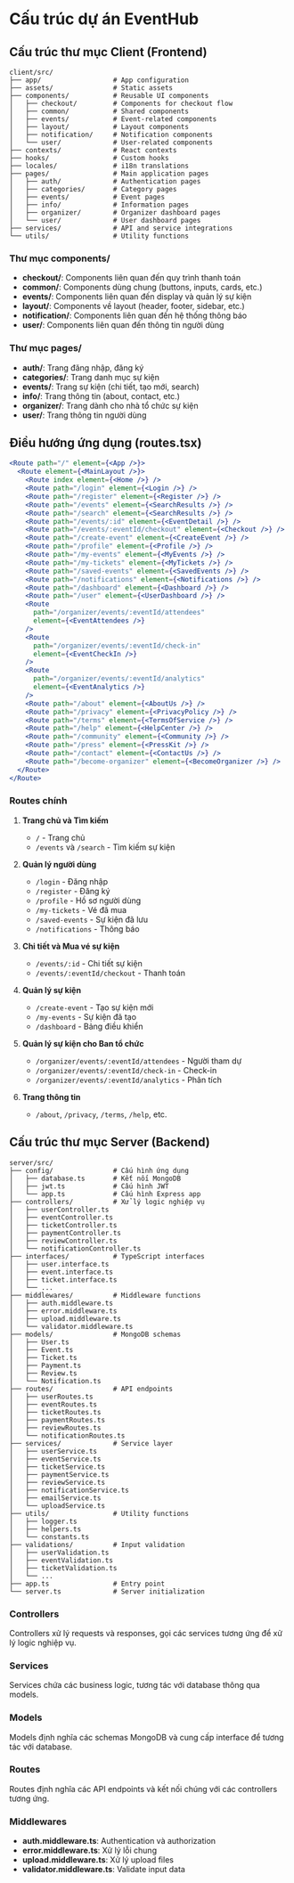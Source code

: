 # Cấu trúc dự án EventHub

## Cấu trúc thư mục Client (Frontend)

```
client/src/
├── app/                  # App configuration
├── assets/               # Static assets
├── components/           # Reusable UI components
│   ├── checkout/         # Components for checkout flow
│   ├── common/           # Shared components
│   ├── events/           # Event-related components
│   ├── layout/           # Layout components
│   ├── notification/     # Notification components
│   └── user/             # User-related components
├── contexts/             # React contexts
├── hooks/                # Custom hooks
├── locales/              # i18n translations
├── pages/                # Main application pages
│   ├── auth/             # Authentication pages
│   ├── categories/       # Category pages
│   ├── events/           # Event pages
│   ├── info/             # Information pages
│   ├── organizer/        # Organizer dashboard pages
│   └── user/             # User dashboard pages
├── services/             # API and service integrations
└── utils/                # Utility functions
```

### Thư mục components/

- **checkout/**: Components liên quan đến quy trình thanh toán
- **common/**: Components dùng chung (buttons, inputs, cards, etc.)
- **events/**: Components liên quan đến display và quản lý sự kiện
- **layout/**: Components về layout (header, footer, sidebar, etc.)
- **notification/**: Components liên quan đến hệ thống thông báo
- **user/**: Components liên quan đến thông tin người dùng

### Thư mục pages/

- **auth/**: Trang đăng nhập, đăng ký
- **categories/**: Trang danh mục sự kiện
- **events/**: Trang sự kiện (chi tiết, tạo mới, search)
- **info/**: Trang thông tin (about, contact, etc.)
- **organizer/**: Trang dành cho nhà tổ chức sự kiện
- **user/**: Trang thông tin người dùng

## Điều hướng ứng dụng (routes.tsx)

```jsx
<Route path="/" element={<App />}>
  <Route element={<MainLayout />}>
    <Route index element={<Home />} />
    <Route path="/login" element={<Login />} />
    <Route path="/register" element={<Register />} />
    <Route path="/events" element={<SearchResults />} />
    <Route path="/search" element={<SearchResults />} />
    <Route path="/events/:id" element={<EventDetail />} />
    <Route path="/events/:eventId/checkout" element={<Checkout />} />
    <Route path="/create-event" element={<CreateEvent />} />
    <Route path="/profile" element={<Profile />} />
    <Route path="/my-events" element={<MyEvents />} />
    <Route path="/my-tickets" element={<MyTickets />} />
    <Route path="/saved-events" element={<SavedEvents />} />
    <Route path="/notifications" element={<Notifications />} />
    <Route path="/dashboard" element={<Dashboard />} />
    <Route path="/user" element={<UserDashboard />} />
    <Route
      path="/organizer/events/:eventId/attendees"
      element={<EventAttendees />}
    />
    <Route
      path="/organizer/events/:eventId/check-in"
      element={<EventCheckIn />}
    />
    <Route
      path="/organizer/events/:eventId/analytics"
      element={<EventAnalytics />}
    />
    <Route path="/about" element={<AboutUs />} />
    <Route path="/privacy" element={<PrivacyPolicy />} />
    <Route path="/terms" element={<TermsOfService />} />
    <Route path="/help" element={<HelpCenter />} />
    <Route path="/community" element={<Community />} />
    <Route path="/press" element={<PressKit />} />
    <Route path="/contact" element={<ContactUs />} />
    <Route path="/become-organizer" element={<BecomeOrganizer />} />
  </Route>
</Route>
```

### Routes chính

1. **Trang chủ và Tìm kiếm**

   - `/` - Trang chủ
   - `/events` và `/search` - Tìm kiếm sự kiện

2. **Quản lý người dùng**

   - `/login` - Đăng nhập
   - `/register` - Đăng ký
   - `/profile` - Hồ sơ người dùng
   - `/my-tickets` - Vé đã mua
   - `/saved-events` - Sự kiện đã lưu
   - `/notifications` - Thông báo

3. **Chi tiết và Mua vé sự kiện**

   - `/events/:id` - Chi tiết sự kiện
   - `/events/:eventId/checkout` - Thanh toán

4. **Quản lý sự kiện**

   - `/create-event` - Tạo sự kiện mới
   - `/my-events` - Sự kiện đã tạo
   - `/dashboard` - Bảng điều khiển

5. **Quản lý sự kiện cho Ban tổ chức**

   - `/organizer/events/:eventId/attendees` - Người tham dự
   - `/organizer/events/:eventId/check-in` - Check-in
   - `/organizer/events/:eventId/analytics` - Phân tích

6. **Trang thông tin**
   - `/about`, `/privacy`, `/terms`, `/help`, etc.

## Cấu trúc thư mục Server (Backend)

```
server/src/
├── config/               # Cấu hình ứng dụng
│   ├── database.ts       # Kết nối MongoDB
│   ├── jwt.ts            # Cấu hình JWT
│   └── app.ts            # Cấu hình Express app
├── controllers/          # Xử lý logic nghiệp vụ
│   ├── userController.ts
│   ├── eventController.ts
│   ├── ticketController.ts
│   ├── paymentController.ts
│   ├── reviewController.ts
│   └── notificationController.ts
├── interfaces/           # TypeScript interfaces
│   ├── user.interface.ts
│   ├── event.interface.ts
│   ├── ticket.interface.ts
│   └── ...
├── middlewares/          # Middleware functions
│   ├── auth.middleware.ts
│   ├── error.middleware.ts
│   ├── upload.middleware.ts
│   └── validator.middleware.ts
├── models/               # MongoDB schemas
│   ├── User.ts
│   ├── Event.ts
│   ├── Ticket.ts
│   ├── Payment.ts
│   ├── Review.ts
│   └── Notification.ts
├── routes/               # API endpoints
│   ├── userRoutes.ts
│   ├── eventRoutes.ts
│   ├── ticketRoutes.ts
│   ├── paymentRoutes.ts
│   ├── reviewRoutes.ts
│   └── notificationRoutes.ts
├── services/             # Service layer
│   ├── userService.ts
│   ├── eventService.ts
│   ├── ticketService.ts
│   ├── paymentService.ts
│   ├── reviewService.ts
│   ├── notificationService.ts
│   ├── emailService.ts
│   └── uploadService.ts
├── utils/                # Utility functions
│   ├── logger.ts
│   ├── helpers.ts
│   └── constants.ts
├── validations/          # Input validation
│   ├── userValidation.ts
│   ├── eventValidation.ts
│   ├── ticketValidation.ts
│   └── ...
├── app.ts                # Entry point
└── server.ts             # Server initialization
```

### Controllers

Controllers xử lý requests và responses, gọi các services tương ứng để xử lý logic nghiệp vụ.

### Services

Services chứa các business logic, tương tác với database thông qua models.

### Models

Models định nghĩa các schemas MongoDB và cung cấp interface để tương tác với database.

### Routes

Routes định nghĩa các API endpoints và kết nối chúng với các controllers tương ứng.

### Middlewares

- **auth.middleware.ts**: Authentication và authorization
- **error.middleware.ts**: Xử lý lỗi chung
- **upload.middleware.ts**: Xử lý upload files
- **validator.middleware.ts**: Validate input data
